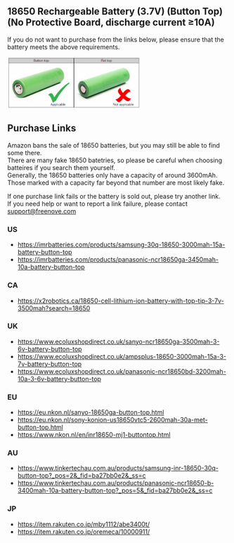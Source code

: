 ## 18650 Rechargeable Battery (3.7V) (Button Top) (No Protective Board, discharge current ≥10A)

If you do not want to purchase from the links below, please ensure that the battery meets the above requirements.

<img src='18650_Button-Top_Unprotected.png' width='60%'/>

## Purchase Links

Amazon bans the sale of 18650 batteries, but you may still be able to find some there.  
There are many fake 18650 batetries, so please be careful when choosing batteires if you search them yourself.  
Generally, the 18650 batteries only have a capacity of around 3600mAh. Those marked with a capacity far beyond that number are most likely fake.  

If one purchase link fails or the battery is sold out, please try another link.  
If you need help or want to report a link failure, please contact [support@freenove.com](mailto:support@freenove.com)

### US

* https://imrbatteries.com/products/samsung-30q-18650-3000mah-15a-battery-button-top
* https://imrbatteries.com/products/panasonic-ncr18650ga-3450mah-10a-battery-button-top


### CA

* https://x2robotics.ca/18650-cell-lithium-ion-battery-with-top-tip-3-7v-3500mah?search=18650

### UK

* https://www.ecoluxshopdirect.co.uk/sanyo-ncr18650ga-3500mah-3-6v-battery-button-top
* https://www.ecoluxshopdirect.co.uk/ampsplus-18650-3000mah-15a-3-7v-battery-button-top
* https://www.ecoluxshopdirect.co.uk/panasonic-ncr18650bd-3200mah-10a-3-6v-battery-button-top

### EU

* https://eu.nkon.nl/sanyo-18650ga-button-top.html
* https://eu.nkon.nl/sony-konion-us18650vtc5-2600mah-30a-met-button-top.html
* https://www.nkon.nl/en/inr18650-mj1-buttontop.html

### AU

* https://www.tinkertechau.com.au/products/samsung-inr-18650-30q-button-top?_pos=2&_fid=ba27bb0e2&_ss=c
* https://www.tinkertechau.com.au/products/panasonic-ncr18650-b-3400mah-10a-battery-button-top?_pos=5&_fid=ba27bb0e2&_ss=c

### JP
* https://item.rakuten.co.jp/mby1112/abe3400t/
* https://item.rakuten.co.jp/oremeca/10000911/


